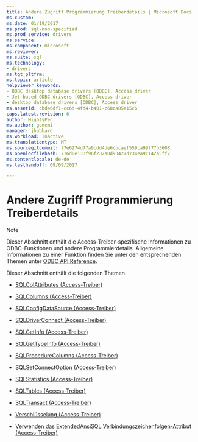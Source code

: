```yaml
---
title: Andere Zugriff Programmierung Treiberdetails | Microsoft Docs
ms.custom: 
ms.date: 01/19/2017
ms.prod: sql-non-specified
ms.prod_service: drivers
ms.service: 
ms.component: microsoft
ms.reviewer: 
ms.suite: sql
ms.technology:
- drivers
ms.tgt_pltfrm: 
ms.topic: article
helpviewer_keywords:
- ODBC desktop database drivers [ODBC], Access driver
- Jet-based ODBC drivers [ODBC], Access driver
- desktop database drivers [ODBC], Access driver
ms.assetid: cbd46df1-cc6d-4fd4-b401-c68ca85e15c6
caps.latest.revision: 6
author: MightyPen
ms.author: genemi
manager: jhubbard
ms.workload: Inactive
ms.translationtype: MT
ms.sourcegitcommit: f7e6274d77a9cdd4de6cbcaef559ca99f77b3608
ms.openlocfilehash: 716d0e133f96f232a0d93427d734ea9c142a5ff7
ms.contentlocale: de-de
ms.lasthandoff: 09/09/2017

---
```

# <a name="other-access-driver-programming-details"></a>Andere Zugriff Programmierung Treiberdetails
> [!NOTE]  
>  Dieser Abschnitt enthält die Access-Treiber-spezifische Informationen zu ODBC-Funktionen und andere Programmierdetails. Allgemeine Informationen zu einer Funktion finden Sie unter den entsprechenden Themen unter [ODBC API Reference](../../odbc/reference/syntax/odbc-api-reference.md).  
  
 Dieser Abschnitt enthält die folgenden Themen.  
  
-   [SQLColAttributes (Access-Treiber)](../../odbc/microsoft/sqlcolattributes-access-driver.md)  
  
-   [SQLColumns (Access-Treiber)](../../odbc/microsoft/sqlcolumns-access-driver.md)  
  
-   [SQLConfigDataSource (Access-Treiber)](../../odbc/microsoft/sqlconfigdatasource-access-driver.md)  
  
-   [SQLDriverConnect (Access-Treiber)](../../odbc/microsoft/sqldriverconnect-access-driver.md)  
  
-   [SQLGetInfo (Access-Treiber)](../../odbc/microsoft/sqlgetinfo-access-driver.md)  
  
-   [SQLGetTypeInfo (Access-Treiber)](../../odbc/microsoft/sqlgettypeinfo-access-driver.md)  
  
-   [SQLProcedureColumns (Access-Treiber)](../../odbc/microsoft/sqlprocedurecolumns-access-driver.md)  
  
-   [SQLSetConnectOption (Access-Treiber)](../../odbc/microsoft/sqlsetconnectoption-access-driver.md)  
  
-   [SQLStatistics (Access-Treiber)](../../odbc/microsoft/sqlstatistics-access-driver.md)  
  
-   [SQLTables (Access-Treiber)](../../odbc/microsoft/sqltables-access-driver.md)  
  
-   [SQLTransact (Access-Treiber)](../../odbc/microsoft/sqltransact-access-driver.md)  
  
-   [Verschlüsselung (Access-Treiber)](../../odbc/microsoft/encryption-access-driver.md)  
  
-   [Verwenden das ExtendedAnsiSQL Verbindungszeichenfolgen-Attribut (Access-Treiber)](../../odbc/microsoft/using-the-extendedansisql-connection-string-attribute-access-driver.md)

